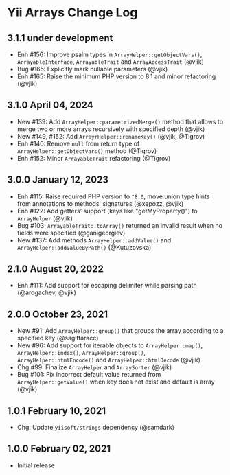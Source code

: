 # Yii Arrays Change Log

## 3.1.1 under development

- Enh #156: Improve psalm types in `ArrayHelper::getObjectVars()`, `ArrayableInterface`, `ArrayableTrait` and 
  `ArrayAccessTrait` (@vjik)
- Bug #165: Explicitly mark nullable parameters (@vjik)
- Enh #165: Raise the minimum PHP version to 8.1 and minor refactoring (@vjik)

## 3.1.0 April 04, 2024

- New #139: Add `ArrayHelper::parametrizedMerge()` method that allows to merge two or more arrays recursively with
  specified depth (@vjik)
- New #149, #152: Add `ArrayrHelper::renameKey()` (@vjik, @Tigrov)
- Enh #140: Remove `null` from return type of `ArrayHelper::getObjectVars()` method (@Tigrov)
- Enh #152: Minor `ArrayableTrait` refactoring (@Tigrov)

## 3.0.0 January 12, 2023

- Enh #115: Raise required PHP version to `^8.0`, move union type hints from annotations
  to methods' signatures (@xepozz, @vjik)
- Enh #122: Add getters' support (keys like "getMyProperty()") to `ArrayHelper` (@vjik)
- Bug #103: `ArrayableTrait::toArray()` returned an invalid result when no fields were specified (@ganigeorgiev)
- New #137: Add methods `ArrayHelper::addValue()` and `ArrayHelper::addValueByPath()` (@Kutuzovska)

## 2.1.0 August 20, 2022

- Enh #111: Add support for escaping delimiter while parsing path (@arogachev, @vjik)

## 2.0.0 October 23, 2021

- New #91: Add `ArrayHelper::group()` that groups the array according to a specified key (@sagittaracc)
- New #96: Add support for iterable objects to `ArrayHelper::map()`, `ArrayHelper::index()`, `ArrayHelper::group()`,
  `ArrayHelper::htmlEncode()` and `ArrayHelper::htmlDecode` (@vjik)
- Chg #99: Finalize `ArrayHelper` and `ArraySorter` (@vjik)
- Bug #101: Fix incorrect default value returned from `ArrayHelper::getValue()` when key does not exist and
  default is array (@vjik)

## 1.0.1 February 10, 2021

- Chg: Update `yiisoft/strings` dependency (@samdark)

## 1.0.0 February 02, 2021

- Initial release
